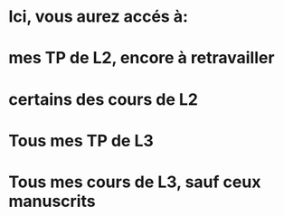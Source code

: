
# Ici, vous aurez accés à:
# mes TP de L2, encore à retravailler
# certains des cours de L2
# Tous mes TP de L3
# Tous mes cours de L3, sauf ceux manuscrits
